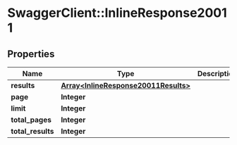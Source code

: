 # SwaggerClient::InlineResponse20011

## Properties
Name | Type | Description | Notes
------------ | ------------- | ------------- | -------------
**results** | [**Array&lt;InlineResponse20011Results&gt;**](InlineResponse20011Results.md) |  | [optional] 
**page** | **Integer** |  | [optional] 
**limit** | **Integer** |  | [optional] 
**total_pages** | **Integer** |  | [optional] 
**total_results** | **Integer** |  | [optional] 

